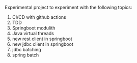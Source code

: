 Experimental project to experiment with the following topics:
1. CI/CD with github actions
2. TDD
3. Springboot modulith
4. Java virtual threads
5. new rest client in springboot
6. new jdbc client in springboot
7. jdbc batching
8. spring batch
